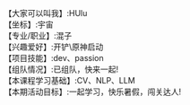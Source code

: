 【大家可以叫我】:HUlu   
【坐标】:宇宙   
【专业/职业】:混子   
【兴趣爱好】:开铲\原神启动     
【项目技能】:dev、passion   
【组队情况】:已组队，快来一起!   
【本课程学习基础】:CV、NLP、LLM    
【本期活动目标】:一起学习，快乐暑假，闯关达人!    